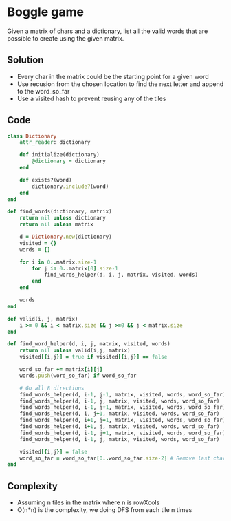 # Boggle game
Given a matrix of chars and a dictionary, list all the valid words that are possible to create
using the given matrix.

## Solution
- Every char in the matrix could be the starting point for a given word
- Use recusion from the chosen location to find the next letter and append to the word_so_far
- Use a visited hash to prevent reusing any of the tiles

## Code
```ruby
class Dictionary
    attr_reader: dictionary

    def initialize(dictionary)
        @dictionary = dictionary
    end

    def exists?(word)
        dictionary.include?(word)
    end
end

def find_words(dictionary, matrix)
    return nil unless dictionary
    return nil unless matrix

    d = Dictionary.new(dictionary)
    visited = {}
    words = []

    for i in 0..matrix.size-1
        for j in 0..matrix[0].size-1
            find_words_helper(d, i, j, matrix, visited, words)
        end
    end

    words
end

def valid(i, j, matrix)
    i >= 0 && i < matrix.size && j >=0 && j < matrix.size
end

def find_word_helper(d, i, j, matrix, visited, words)
    return nil unless valid(i,j, matrix)
    visited[{i,j}] = true if visited[{i,j}] == false

    word_so_far += matrix[i][j]
    words.push(word_so_far) if word_so_far

    # Go all 8 directions
    find_words_helper(d, i-1, j-1, matrix, visited, words, word_so_far)
    find_words_helper(d, i-1, j, matrix, visited, words, word_so_far)
    find_words_helper(d, i-1, j+1, matrix, visited, words, word_so_far)
    find_words_helper(d, i, j+1, matrix, visited, words, word_so_far)
    find_words_helper(d, i+1, j+1, matrix, visited, words, word_so_far)
    find_words_helper(d, i+1, j, matrix, visited, words, word_so_far)
    find_words_helper(d, i-1, j+1, matrix, visited, words, word_so_far)
    find_words_helper(d, i-1, j, matrix, visited, words, word_so_far)

    visited[{i,j}] = false
    word_so_far = word_so_far[0..word_so_far.size-2] # Remove last char
end
```

## Complexity
- Assuming n tiles in the matrix where n is rowXcols
- O(n*n) is the complexity, we doing DFS from each tile n times
